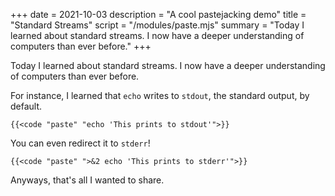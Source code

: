 +++
date = 2021-10-03
description = "A cool pastejacking demo"
title = "Standard Streams"
script = "/modules/paste.mjs"
summary = "Today I learned about standard streams. I now have a deeper understanding of computers than ever before."
+++

Today I learned about standard streams. I now have a deeper understanding of
computers than ever before.

For instance, I learned that `echo` writes to `stdout`, the standard output, by
default.

```shell
{{<code "paste" "echo 'This prints to stdout'">}}
```

You can even redirect it to `stderr`!

```shell
{{<code "paste" ">&2 echo 'This prints to stderr'">}}
```

Anyways, that's all I wanted to share.